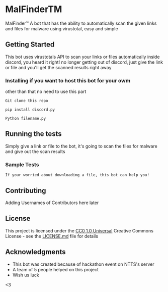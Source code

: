 # MalFinderTM 

MalFinder™ A bot that has the ability to automatically scan the given links and files for malware using virustotal, easy and simple


## Getting Started

This bot uses virustotals API to scan your links or files automatically inside discord, you heard it right! no longer getting out of discord, just give the link or file and you'll get the scanned results right away



### Installing if you want to host this bot for your owm
other than that no need to use this part

```Git clone this repo```

```pip install discord.py```

```Python filename.py```


## Running the tests

Simply give a link or file to the bot, it's going to scan the files for malware and give out the scan results 

### Sample Tests

    If your worried about downloading a file, this bot can help you!

## Contributing

Adding Usernames of Contributors here later

## License

This project is licensed under the [CC0 1.0 Universal](LICENSE.md)
Creative Commons License - see the [LICENSE.md](LICENSE.md) file for
details

## Acknowledgments

  - This bot was created because of hackathon event on NTTS's server
  - A team of 5 people helped on this project 
  - Wish us luck

<3
